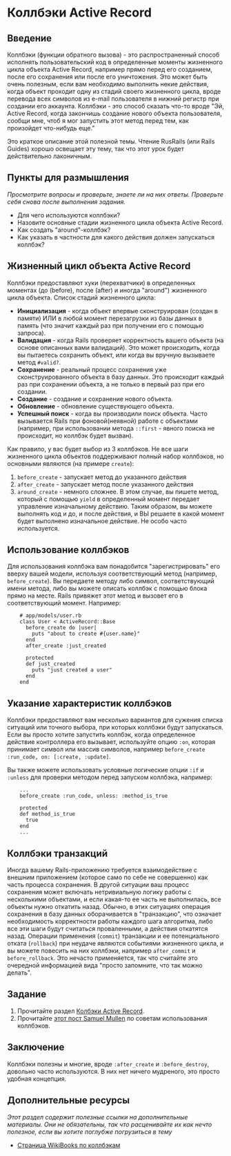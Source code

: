 # Коллбэки Active Record

## Введение

Коллбэки (функции обратного вызова) - это распространенный способ исполнять пользовательский код в определенные моменты жизненного цикла объекта Active Record, например прямо перед его созданием, после его сохранения или после его уничтожения. Это может быть очень полезным, если вам необходимо выполнить некие действия, когда объект проходит одну из стадий своего жизненного цикла, вроде перевода всех символов из e-mail пользователя в нижний регистр при создании его аккаунта. Коллбэки - это способ сказать что-то вроде "Эй, Active Record, когда закончишь создание нового объекта пользователя, сообщи мне, чтоб я мог запустить этот метод перед тем, как произойдет что-нибудь еще."

Это краткое описание этой полезной темы. Чтение RusRails (или Rails Guides) хорошо освещает эту тему, так что этот урок будет действительно лаконичным.

## Пункты для размышления

*Просмотрите вопросы и проверьте, знаете ли на них ответы. Проверьте себя снова после выполнения задания.*

* Для чего используются коллбэки?
* Назовите основные стадии жизненного цикла объекта Active Record.
* Как создать "around"-коллбэк?
* Как указать в частности для какого действия должен запускаться коллбэк?

## Жизненный цикл объекта Active Record

Коллбэки предоставляют хуки (перехватчики) в определенных моментах (до (before), после (after) и иногда "around") жизненного цикла объекта. Список стадий жизненного цикла:

* **Инициализация** - когда объект впервые сконструирован (создан в памяти) ИЛИ в любой момент перезагрузки из базы данных в память (что значит каждый раз при получении его с помощью запроса).
* **Валидация** - когда Rails проверяет корректность вашего объекта (на основе описанных вами валидаций). Это может происходить, когда вы пытаетесь сохранить объект, или когда вы вручную вызываете метод `#valid?`.
* **Сохранение** - реальный процесс сохранения уже сконструированного объекта в базу данных. Это происходит каждый раз при сохранении объекта, а не только в первый раз при его создании.
* **Создание** - создание и сохранение нового объекта.
* **Обновление** - обновление существующего объекта.
* **Успешный поиск** - когда вы производили поиск объекта. Часто вызывается Rails при фоновой(неявной) работе с объектами (например, при использовании метода `::first` - явного поиска не происходит, но коллбэк будет вызван).

Как правило, у вас будет выбор из 3 коллбэков. Не все шаги жизненного цикла объектов поддерживают полный набор коллбэков, но основными являются (на примере `create`):

1. `before_create` - запускает метод до указанного действия
2. `after_create` - запускает метод после указанного действия
3. `around_create` - немного сложнее. В этом случае, вы пишете метод, который с помощью `yield` в определенный момент передает управление изначальному действию. Таким образом, вы можете выполнять код и до, и после действия, и ВЫ решаете в какой момент будет выполнено изначальное действие. Не особо часто используется.

## Использование коллбэков

Для использования коллбэка вам понадобится "зарегистрировать" его вверху вашей модели, используя соответствующий метод (например, `before_create`). Вы передаете методу либо символ, соответствующий имени метода, либо вы можете описать коллбэк с помощью блока прямо на месте. Rails привяжет этот метод и вызовет его в соответствующий момент. Например:

```language-ruby
    # app/models/user.rb
    class User < ActiveRecord::Base
      before_create do |user|
        puts "about to create #{user.name}"
      end
      after_create :just_created

      protected
      def just_created
        puts "just created a user"
      end
    end
```

## Указание характеристик коллбэков

Коллбэки предоставляют вам несколько вариантов для сужения списка ситуаций или точного выбора, при которых коллбэки будут запускаться. Если вы просто хотите запустить коллбэк, когда определенное действие контроллера его вызывает, используйте опцию `:on`, которая принимает символ или массив символов, например `before_create :run_code, on: [:create, :update]`.

Вы также можете использовать условные логические опции `:if` и `:unless` для проверки методом перед запуском коллбэка, например:

```language-ruby
    ...
    before_create :run_code, unless: :method_is_true

    protected
    def method_is_true
      true
    end
    ...
```

## Коллбэки транзакций

Иногда вашему Rails-приложению требуется взаимодействие с внешним приложением (которое само по себе не совершенно) как часть процесса сохранения. В другой ситуации ваш процесс сохранения может включать нетривиальную логику работы с несколькими объектами, и если какая-то ее часть не выполнилась, все объекты нужно откатить назад. Обычно, в этих ситуациях операция сохранения в базу данных оборачивается в "транзакцию", что означает необходимость корректности работы каждого шага алгоритма, либо все эти шаги будут считаться проваленными, а действия откатятся назад.
Операции применения (`commit`) транзакции и ее потенциального отката (`rollback`) при неудаче являются событиями жизненного цикла, и вы можете повесить на них коллбэки, например `after_commit` и `before_rollback`. Это нечасто применяется, так что считайте это очередной информацией вида "просто запомните, что так можно делать".

## Задание

1. Прочитайте раздел [Колбэки Active Record](http://rusrails.ru/active-record-callbacks).
2. Прочитайте [этот пост Samuel Mullen](http://samuelmullen.com/2012/01/guidelines-for-using-activerecord-callbacks/) по советам использования коллбэков.

## Заключение

Коллбэки полезны и многие, вроде `:after_create` и `:before_destroy`, довольно часто используются. В них нет ничего мудреного, это просто удобная концепция.

## Дополнительные ресурсы

*Этот раздел содержит полезные ссылки на дополнительные материалы. Они не обязательны, так что расценивайте их как нечто полезное, если вы хотите поглубже погрузиться в тему*


* [Страница WikiBooks по коллбэкам](http://en.wikibooks.org/wiki/Ruby_on_Rails/ActiveRecord/Callbacks)
